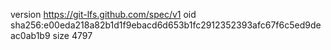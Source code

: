 version https://git-lfs.github.com/spec/v1
oid sha256:e00eda218a82b1d1f9ebacd6d653b1fc2912352393afc67f6c5ed9deac0ab1b9
size 4797
